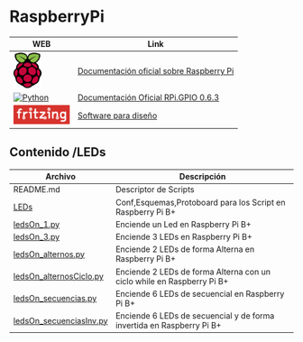 # RaspberryPi

| WEB | Link |
| ---- | ---- |
| [![RaspberryPi](https://github.com/ibrito/RaspberryPi/blob/master/raspberryPi_logo.png "rasberry.org ")](https://www.raspberrypi.org/documentation/)  |[Documentación oficial sobre Raspberry Pi](https://www.raspberrypi.org/documentation/) |
| [![Python](https://pypi.python.org/static/images/python-logo.png " pypi.python.org  ")](https://pypi.python.org/pypi/RPi.GPIO)  | [Documentación Oficial RPi.GPIO 0.6.3](https://pypi.python.org/pypi/RPi.GPIO)  |
| [![fritzing](https://github.com/ibrito/RaspberryPi/blob/master/fritzing_Logo.png " fritzing.org ")](http://fritzing.org/)  | [Software para diseño](http://fritzing.org/)  |



## Contenido /LEDs

| Archivo | Descripción |
| ---- | ---- |
| README.md | Descriptor de Scripts |
[LEDs](https://github.com/ibrito/RaspberryPi/tree/master/LEDs#leds) | Conf,Esquemas,Protoboard para los Script en Raspberry Pi B+ |
| [ledsOn_1.py](https://github.com/ibrito/RaspberryPi/tree/master/LEDs#ledson_1py) | Enciende un Led en Raspberry Pi B+ |
| [ledsOn_3.py](https://github.com/ibrito/RaspberryPi/tree/master/LEDs#ledson_3py) | Enciende 3 LEDs en Raspberry Pi B+ |
| [ledsOn_alternos.py](https://github.com/ibrito/RaspberryPi/tree/master/LEDs#ledson_alternospy) | Enciende 2 LEDs de forma Alterna en Raspberry Pi B+ |
| [ledsOn_alternosCiclo.py](https://github.com/ibrito/RaspberryPi/tree/master/LEDs#ledson_alternosciclopy) | Enciende 2 LEDs de forma Alterna con un ciclo while en Raspberry Pi B+ |
| [ledsOn_secuencias.py](https://github.com/ibrito/RaspberryPi/tree/master/LEDs#ledson_secuenciaspy) | Enciende 6 LEDs de secuencial en Raspberry Pi B+ |
| [ledsOn_secuenciasInv.py](https://github.com/ibrito/RaspberryPi/tree/master/LEDs#ledson_secuenciaspy) | Enciende 6 LEDs de secuencial y de forma invertida  en Raspberry Pi B+ |


